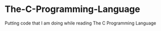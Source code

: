 # The-C-Programming-Language

Putting code that I am doing while reading The C Programming Language
